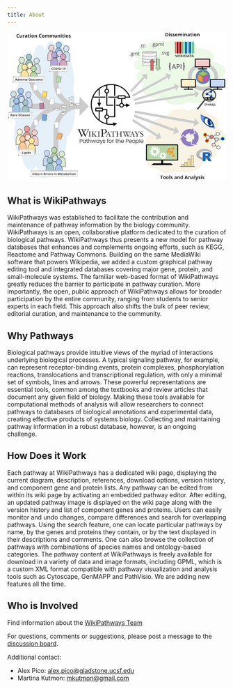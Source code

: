 ```yaml
---
title: About
---
```

<img src="/assets/img/overview-figure-1.jpg"/>
<h2>What is WikiPathways</h2>
<p>WikiPathways was established to facilitate the contribution and maintenance of pathway information by the biology community. WikiPathways is an open, collaborative platform dedicated to the curation of biological pathways. WikiPathways thus presents a new model for pathway databases that enhances and complements ongoing efforts, such as KEGG, Reactome and Pathway Commons. Building on the same MediaWiki software that powers Wikipedia, we added a custom graphical pathway editing tool and integrated databases covering major gene, protein, and small-molecule systems. The familiar web-based format of WikiPathways greatly reduces the barrier to participate in pathway curation. More importantly, the open, public approach of WikiPathways allows for broader participation by the entire community, ranging from students to senior experts in each field. This approach also shifts the bulk of peer review, editorial curation, and maintenance to the community.</p>

<h2>Why Pathways</h2>
<p>Biological pathways provide intuitive views of the myriad of interactions underlying biological processes. A typical signaling pathway, for example, can represent receptor-binding events, protein complexes, phosphorylation reactions, translocations and transcriptional regulation, with only a minimal set of symbols, lines and arrows. These powerful representations are essential tools, common among the textbooks and review articles that document any given field of biology. Making these tools available for computational methods of analysis will allow researchers to connect pathways to databases of biological annotations and experimental data, creating effective products of systems biology. Collecting and maintaining pathway information in a robust database, however, is an ongoing challenge.</p>

<h2>How Does it Work</h2>
<p>Each pathway at WikiPathways has a dedicated wiki page, displaying the current diagram, description, references, download options, version history, and component gene and protein lists. Any pathway can be edited from within its wiki page by activating an embedded pathway editor. After editing, an updated pathway image is displayed on the wiki page along with the version history and list of component genes and proteins. Users can easily monitor and undo changes, compare differences and search for overlapping pathways. Using the search feature, one can locate particular pathways by name, by the genes and proteins they contain, or by the text displayed in their descriptions and comments. One can also browse the collection of pathways with combinations of species names and ontology-based categories. The pathway content at WikiPathways is freely available for download in a variety of data and image formats, including GPML, which is a custom XML format compatible with pathway visualization and analysis tools such as Cytoscape, GenMAPP and PathVisio. We are adding new features all the time.</p>

<h2>Who is Involved</h2>
<p>Find information about the <a href="/team.html">WikiPathways Team</a></p>
<p>For questions, comments or suggestions, please post a message to the <a href="https://github.com/wikipathways/wikipathways.github.io/discussions" target="_blank">discussion board</a>.</p>
<p>Additional contact:</p>
<ul>
<li>Alex Pico: <a href="mailto:alex.pico@gladstone.ucsf.edu">alex.pico@gladstone.ucsf.edu</a></li>
<li>Martina Kutmon: <a href="mailto:mkutmon@gmail.com">mkutmon@gmail.com</a></li>
</ul>
